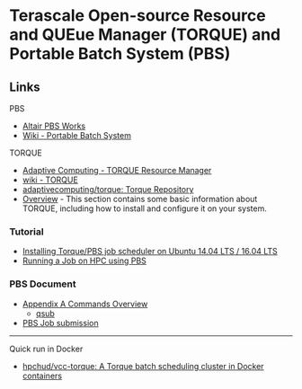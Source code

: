 # Terascale Open-source Resource and QUEue Manager (TORQUE) and Portable Batch System (PBS)

## Links

PBS

* [Altair PBS Works](https://www.pbsworks.com/)
* [Wiki - Portable Batch System](https://en.wikipedia.org/wiki/Portable_Batch_System)

TORQUE

* [Adaptive Computing - TORQUE Resource Manager](http://www.adaptivecomputing.com/products/torque/)
* [wiki - TORQUE](https://en.wikipedia.org/wiki/TORQUE)
* [adaptivecomputing/torque: Torque Repository](https://github.com/adaptivecomputing/torque)
* [Overview](https://docs.adaptivecomputing.com/torque/4-2-8/Content/topics/1-installConfig/overview.htm) - This section contains some basic information about TORQUE, including how to install and configure it on your system.

### Tutorial

* [Installing Torque/PBS job scheduler on Ubuntu 14.04 LTS / 16.04 LTS](https://jabriffa.wordpress.com/2015/02/11/installing-torquepbs-job-scheduler-on-ubuntu-14-04-lts/)
* [Running a Job on HPC using PBS](https://hpcc.usc.edu/support/documentation/running-a-job-on-the-hpcc-cluster-using-pbs/)

### PBS Document

* [Appendix A Commands Overview](http://docs.adaptivecomputing.com/torque/5-1-3/Content/topics/torque/12-appendices/commandsOverview.htm)
  * [qsub](http://docs.adaptivecomputing.com/torque/5-1-3/Content/topics/torque/commands/qsub.htm)
* [PBS Job submission](http://docs.adaptivecomputing.com/torque/5-1-3/Content/topics/torque/2-jobs/jobSubmission.htm)

---

Quick run in Docker

* [hpchud/vcc-torque: A Torque batch scheduling cluster in Docker containers](https://github.com/hpchud/vcc-torque)
